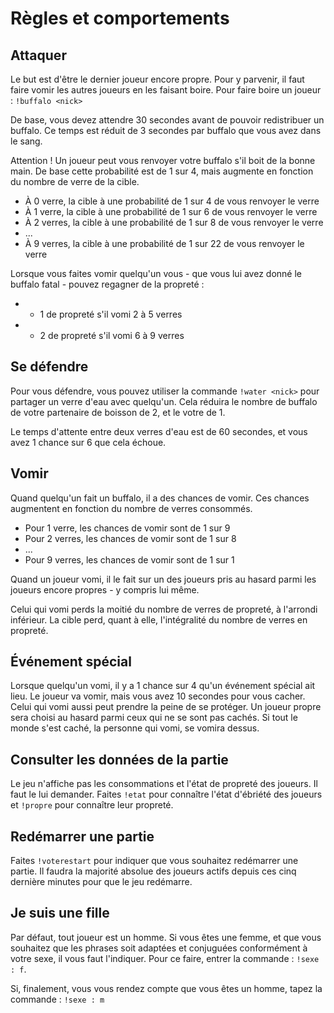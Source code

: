 # Règles et comportements

## Attaquer

Le but est d'être le dernier joueur encore propre. Pour y parvenir, il faut faire vomir les autres joueurs en les faisant boire.
Pour faire boire un joueur : `!buffalo <nick>`

De base, vous devez attendre 30 secondes avant de pouvoir redistribuer un buffalo. Ce temps est réduit de 3 secondes par buffalo que vous avez dans le sang.

Attention ! Un joueur peut vous renvoyer votre buffalo s'il boit de la bonne main. De base cette probabilité est de 1 sur 4, mais augmente en fonction du nombre de verre de la cible.
* À 0 verre, la cible à une probabilité de 1 sur 4 de vous renvoyer le verre
* À 1 verre, la cible à une probabilité de 1 sur 6 de vous renvoyer le verre
* À 2 verres, la cible à une probabilité de 1 sur 8 de vous renvoyer le verre
* ...
* À 9 verres, la cible à une probabilité de 1 sur 22 de vous renvoyer le verre

Lorsque vous faites vomir quelqu'un vous - que vous lui avez donné le buffalo fatal - pouvez regagner de la propreté :
* + 1 de propreté s'il vomi 2 à 5 verres
* + 2 de propreté s'il vomi 6 à 9 verres

## Se défendre

Pour vous défendre, vous pouvez utiliser la commande `!water <nick>` pour partager un verre d'eau avec quelqu'un. Cela réduira le nombre de buffalo de votre partenaire de boisson de 2, et le votre de 1.

Le temps d'attente entre deux verres d'eau est de 60 secondes, et vous avez 1 chance sur 6 que cela échoue.

## Vomir

Quand quelqu'un fait un buffalo, il a des chances de vomir. Ces chances augmentent en fonction du nombre de verres consommés.
* Pour 1 verre, les chances de vomir sont de 1 sur 9
* Pour 2 verres, les chances de vomir sont de 1 sur 8
* ...
* Pour 9 verres, les chances de vomir sont de 1 sur 1

Quand un joueur vomi, il le fait sur un des joueurs pris au hasard parmi les joueurs encore propres - y compris lui même.

Celui qui vomi perds la moitié du nombre de verres de propreté, à l'arrondi inférieur.
La cible perd, quant à elle, l'intégralité du nombre de verres en propreté.

## Événement spécial

Lorsque quelqu'un vomi, il y a 1 chance sur 4 qu'un événement spécial ait lieu. Le joueur va vomir, mais vous avez 10 secondes pour vous cacher. Celui qui vomi aussi peut prendre la peine de se protéger. Un joueur propre sera choisi au hasard parmi ceux qui ne se sont pas cachés. Si tout le monde s'est caché, la personne qui vomi, se vomira dessus.

## Consulter les données de la partie

Le jeu n'affiche pas les consommations et l'état de propreté des joueurs. Il faut le lui demander.
Faites `!etat` pour connaître l'état d'ébriété des joueurs et `!propre` pour connaître leur propreté.

## Redémarrer une partie

Faites `!voterestart` pour indiquer que vous souhaitez redémarrer une partie. Il faudra la majorité absolue des joueurs actifs depuis ces cinq dernière minutes pour que le jeu redémarre.

## Je suis une fille

Par défaut, tout joueur est un homme. Si vous êtes une femme, et que vous souhaitez que les phrases soit adaptées et conjuguées conformément à votre sexe, il vous faut l'indiquer. Pour ce faire, entrer la commande : `!sexe : f`.

Si, finalement, vous vous rendez compte que vous êtes un homme, tapez la commande : `!sexe : m`
